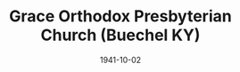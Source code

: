 ---
date: &id001 1941-10-02
end_date: null
location:
  address: null
  city: Buechel
  state: KY
minister:
- end: 1941-10-02
  name: Alexander Davison
  start: 1941-10-02
  type: Supply Pastor
ministers:
- Alexander Davison
name: Grace Orthodox Presbyterian Church
names:
- end: 1946-01-01
  name: Grace Orthodox Presbyterian Church
  start: 1941-10-02
origination_date: *id001
raw_data: "KY\nBuechel\nGrace Orthodox Presbyterian Church  (October 2, 1941\u2013\
  1946)\nSupply: Alexander Davison, 1941"
received_from: null
states:
- KY
status:
  active: false
  end_date: null
  reason: null
  received_from: null
  withdrawal_to: null
title: Grace Orthodox Presbyterian Church (Buechel KY)
year_established:
- 1941

---